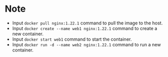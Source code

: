 # Note

- Input `docker pull nginx:1.22.1` command to pull the image to the host.
- Input `docker create --name web1 nginx:1.22.1` command to create a new container.
- Input `docker start web1` command to start the container.
- Input `docker run -d --name web2 nginx:1.22.1` command to run a new container.
